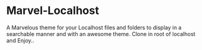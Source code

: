 # Marvel-Localhost
A Marvelous theme for your Localhost files and folders to display in a searchable manner and with an awesome theme. Clone in root of localhost and Enjoy..
